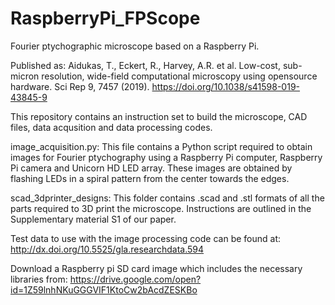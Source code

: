 # RaspberryPi_FPScope
Fourier ptychographic microscope based on a Raspberry Pi. 

Published as:
Aidukas, T., Eckert, R., Harvey, A.R. et al. Low-cost, sub-micron resolution, wide-field computational microscopy using opensource hardware. Sci Rep 9, 7457 (2019). https://doi.org/10.1038/s41598-019-43845-9

This repository contains an instruction set to build the microscope, CAD files, data acqusition and data processing codes.

image_acquisition.py:
	This file contains a Python script required to obtain images for 
	Fourier ptychography using a Raspberry Pi computer, Raspberry Pi
	camera and Unicorn HD LED array. These images are obtained by 
	flashing LEDs in a spiral pattern from the center towards the
	edges.

scad_3dprinter_designs:
	This folder contains .scad and .stl formats of all the parts
	required to 3D print the microscope. Instructions are 
	outlined in the Supplementary material S1 of our paper.

Test data to use with the image processing code can be found at: http://dx.doi.org/10.5525/gla.researchdata.594

Download a Raspberry pi SD card image which includes the necessary libraries from:
https://drive.google.com/open?id=1Z59lnhNKuGGGVIF1KtoCw2bAcdZESKBo


